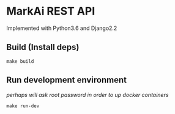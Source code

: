 # MarkAi REST API

Implemented with Python3.6 and Django2.2

## Build (Install deps)
```
make build
```

## Run development environment
_perhaps will ask root password in order to up docker containers_
```
make run-dev
```